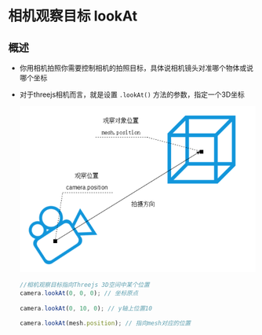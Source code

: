 # 相机观察目标 lookAt

## 概述

+ 你用相机拍照你需要控制相机的拍照目标，具体说相机镜头对准哪个物体或说哪个坐标
+ 对于threejs相机而言，就是设置 `.lookAt()` 方法的参数，指定一个3D坐标

  ![相机观察目标](../images/相机观察目标.jpg)

  ```js
  //相机观察目标指向Threejs 3D空间中某个位置
  camera.lookAt(0, 0, 0); // 坐标原点
  ```

  ```js
  camera.lookAt(0, 10, 0); // y轴上位置10
  ```

  ```js
  camera.lookAt(mesh.position); // 指向mesh对应的位置
  ```
